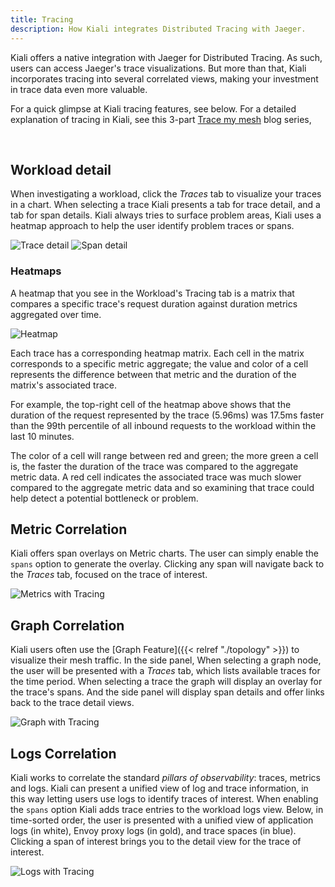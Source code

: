 ```yaml
---
title: Tracing
description: How Kiali integrates Distributed Tracing with Jaeger.
---
```


Kiali offers a native integration with Jaeger for Distributed Tracing.  As such, users can access Jaeger's trace visualizations.  But more
than that, Kiali incorporates tracing into several correlated views, making your investment in trace data even more valuable.

For a quick glimpse at Kiali tracing features, see below.  For a detailed explanation of tracing in Kiali, see this 3-part
[Trace my mesh](https://medium.com/kialiproject/trace-my-mesh-part-1-3-35e252f9c6a9) blog series,

<br />

## Workload detail

When investigating a workload, click the _Traces_ tab to visualize your traces in a chart. When selecting a trace Kiali
presents a tab for trace detail, and a tab for span details.  Kiali always tries to surface problem areas, Kiali uses a
heatmap approach to help the user identify problem traces or spans.

![Trace detail](/images/documentation/features/trace-detail.png)
![Span detail](/images/documentation/features/trace-span-detail.png)

### Heatmaps

A heatmap that you see in the Workload's Tracing tab is a matrix that compares a specific trace's request duration against duration metrics aggregated over time.

![Heatmap](/images/documentation/features/tracing-heatmap.png "Heatmap")

Each trace has a corresponding heatmap matrix. Each cell in the matrix corresponds to a specific metric aggregate; the value and color of a cell represents the difference between that metric and the duration of the matrix's associated trace.

For example, the top-right cell of the heatmap above shows that the duration of the request represented by the trace (5.96ms) was 17.5ms faster than the 99th percentile of all inbound requests to the workload within the last 10 minutes.

The color of a cell will range between red and green; the more green a cell is, the faster the duration of the trace was compared to the aggregate metric data. A red cell indicates the associated trace was much slower compared to the aggregate metric data and so examining that trace could help detect a potential bottleneck or problem.

## Metric Correlation

Kiali offers span overlays on Metric charts.  The user can simply enable the `spans` option to generate the overlay.  Clicking any
span will navigate back to the _Traces_ tab, focused on the trace of interest.

![Metrics with Tracing](/images/documentation/features/trace-metric-overlay.png)


## Graph Correlation

Kiali users often use the [Graph Feature]({{< relref "./topology" >}}) to visualize their mesh traffic.  In the side panel, When selecting a graph node,
the user will be presented with a _Traces_ tab, which lists available traces for the time period.  When selecting a trace the graph
will display an overlay for the trace's spans.  And the side panel will display span details and offer links back to the trace detail
views.

![Graph with Tracing](/images/documentation/features/trace-graph-overlay.png)


## Logs Correlation

Kiali works to correlate the standard _pillars of observability_: traces, metrics and logs. Kiali can present a unified view of
log and trace information, in this way letting users use logs to identify traces of interest.  When enabling the `spans` option
Kiali adds trace entries to the workload logs view.  Below, in time-sorted order, the user is presented with a unified view of application
logs (in white), Envoy proxy logs (in gold), and trace spaces (in blue).  Clicking a span of interest brings you to the detail
view for the trace of interest.

![Logs with Tracing](/images/documentation/features/trace-logs.png)

